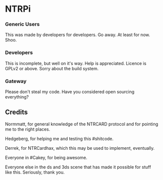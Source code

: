 # NTRPi
### Generic Users
This was made by developers for developers. Go away. At least for now. Shoo.

### Developers
This is incomplete, but well on it's way. Help is appreciated.
Licence is GPLv2 or above.
Sorry about the build system.

### Gateway
Please don't steal my code.
Have you considered open sourcing everything?

## Credits
Normmatt, for general knowledge of the NTRCARD protocol and for pointing me to the right places.

Hedgeberg, for helping me and testing this #shitcode.

Derrek, for NTRCardhax, which this may be used to implement, eventually.

Everyone in #Cakey, for being awesome.

Everyone else in the ds and 3ds scene that has made it possible for stuff like this.
Seriously, thank you.
